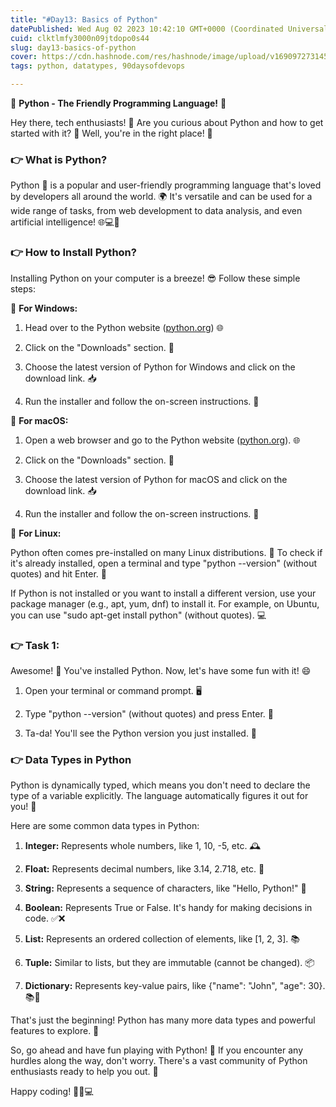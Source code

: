 ```yaml
---
title: "#Day13: Basics of Python"
datePublished: Wed Aug 02 2023 10:42:10 GMT+0000 (Coordinated Universal Time)
cuid: clktlmfy3000n09jtdopo0s44
slug: day13-basics-of-python
cover: https://cdn.hashnode.com/res/hashnode/image/upload/v1690972731454/94ee5d27-6d92-4056-b5bb-9ead6a288b24.jpeg
tags: python, datatypes, 90daysofdevops

---
```


🐍 **Python - The Friendly Programming Language!** 🐍

Hey there, tech enthusiasts! 👋 Are you curious about Python and how to get started with it? 🤔 Well, you're in the right place! 🎉

### 👉 **What is Python?**

Python 🐍 is a popular and user-friendly programming language that's loved by developers all around the world. 🌍 It's versatile and can be used for a wide range of tasks, from web development to data analysis, and even artificial intelligence! 🌐💻🧠

### 👉 **How to Install Python?**

Installing Python on your computer is a breeze! 😎 Follow these simple steps:

🔹 **For Windows:**

1. Head over to the Python website ([python.org](http://python.org)) 🌐
    
2. Click on the "Downloads" section. 💾
    
3. Choose the latest version of Python for Windows and click on the download link. 📥
    
4. Run the installer and follow the on-screen instructions. 🚀
    

🔹 **For macOS:**

1. Open a web browser and go to the Python website ([python.org](http://python.org)). 🌐
    
2. Click on the "Downloads" section. 💾
    
3. Choose the latest version of Python for macOS and click on the download link. 📥
    
4. Run the installer and follow the on-screen instructions. 🚀
    

🔹 **For Linux:**

Python often comes pre-installed on many Linux distributions. 🐧 To check if it's already installed, open a terminal and type "python --version" (without quotes) and hit Enter. 📜

If Python is not installed or you want to install a different version, use your package manager (e.g., apt, yum, dnf) to install it. For example, on Ubuntu, you can use "sudo apt-get install python" (without quotes). 💻

### 👉 **Task 1:**

Awesome! 🎉 You've installed Python. Now, let's have some fun with it! 😄

1. Open your terminal or command prompt. 🖥️
    
2. Type "python --version" (without quotes) and press Enter. 📜
    
3. Ta-da! You'll see the Python version you just installed. 🎊
    

### 👉 **Data Types in Python**

Python is dynamically typed, which means you don't need to declare the type of a variable explicitly. The language automatically figures it out for you! 🧠

Here are some common data types in Python:

1. **Integer:** Represents whole numbers, like 1, 10, -5, etc. 🕰️
    
2. **Float:** Represents decimal numbers, like 3.14, 2.718, etc. 🥧
    
3. **String:** Represents a sequence of characters, like "Hello, Python!" 📝
    
4. **Boolean:** Represents True or False. It's handy for making decisions in code. ✅❌
    
5. **List:** Represents an ordered collection of elements, like \[1, 2, 3\]. 📚
    
6. **Tuple:** Similar to lists, but they are immutable (cannot be changed). 📦
    
7. **Dictionary:** Represents key-value pairs, like {"name": "John", "age": 30}. 📚🔑
    

That's just the beginning! Python has many more data types and powerful features to explore. 🚀

So, go ahead and have fun playing with Python! 🎈 If you encounter any hurdles along the way, don't worry. There's a vast community of Python enthusiasts ready to help you out. 🤝

Happy coding! 🚀🐍💻